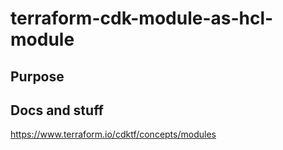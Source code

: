 # terraform-cdk-module-as-hcl-module

## Purpose


## Docs and stuff

https://www.terraform.io/cdktf/concepts/modules

